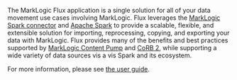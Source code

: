 The MarkLogic Flux application is a single solution
for all of your data movement use cases involving MarkLogic. Flux leverages the
[MarkLogic Spark connector](https://github.com/marklogic/marklogic-spark-connector) and
[Apache Spark](https://spark.apache.org/) to provide a scalable, flexible, and extensible solution for importing,
reprocessing, copying, and exporting your data with MarkLogic. Flux provides many of the benefits and best practices
supported by [MarkLogic Content Pump](https://developer.marklogic.com/products/mlcp/) and
[CoRB 2](https://developer.marklogic.com/code/corb/), while supporting a wide variety of data sources vis a vis
Spark and its ecosystem.

For more information, please see [the user guide](https://special-adventure-5m8egoy.pages.github.io/).
